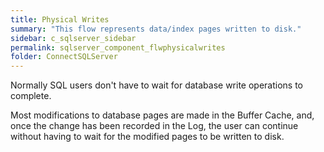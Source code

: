 ```yaml
---
title: ﻿Physical Writes
summary: "This flow represents data/index pages written to disk."
sidebar: c_sqlserver_sidebar
permalink: sqlserver_component_flwphysicalwrites
folder: ConnectSQLServer
---
```



Normally SQL users don't have to wait for database write operations to complete.

Most modifications to database pages are made in the Buffer Cache, and, once the change has been recorded in the Log, the user can continue without having to wait for the modified pages to be written to disk.
